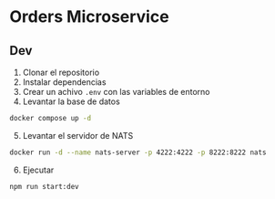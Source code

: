# Orders Microservice  
## Dev  
1. Clonar el repositorio  
2. Instalar dependencias  
3. Crear un achivo `.env` con las variables de entorno  
4. Levantar la base de datos 
```bash
docker compose up -d
```
5. Levantar el servidor de NATS
```bash
docker run -d --name nats-server -p 4222:4222 -p 8222:8222 nats
```
6. Ejecutar  
```bash
npm run start:dev
```